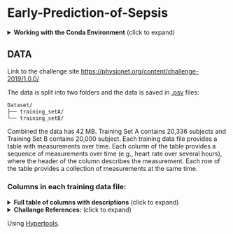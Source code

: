 # Early-Prediction-of-Sepsis

<details>
<summary><b>Working with the Conda Environment</b> (click to expand)</summary>
<br>

## Setting Up the Conda Environment

This project uses a conda environment to manage dependencies. To set up the environment on your local machine, follow these steps:

1. **Install Miniconda or Anaconda**:

   If you haven't already, install Miniconda or Anaconda on your machine. Visit [Miniconda](https://docs.conda.io/en/latest/miniconda.html) or [Anaconda](https://www.anaconda.com/products/individual) for installation instructions.

2. **Create the Environment**:

   Navigate to the project directory and run the following command to create a conda environment from the `environment.yml` file:

```bash
conda env create -f environment.yml
```

3. **Activate the Environment**:

    Once the environment is created, you can activate it using:

```bash
conda activate myenv
```

Replace `myenv` with the name of the environment specified in the `environment.yml` file.

## Working with the Conda Environment

### Installing Additional Packages

If you need to install additional packages, make sure to activate the environment and use:

```bash
conda install package-name
```

Or, if the package is only available via pip (still check installation guide for the specific package):

```bash
pip install package-name
```

There may be other ways to install a package for example using `conda-forge`  ( `conda install package -c conda-forge` ) so always look for instructions online.

### Updating the Environment

If you've added new packages or made other changes to the environment that you want to share with the team, you can update the `environment.yml` file by running:

```bash
conda env export --from-history > environment.yml
```

**Note:** The yml file contains `prefix` field which relates to the path of the environment **locally**, conda however, doesn't care and besides manually deleting the line there doens't seem to be a way to avoid creating that line when exporting.

**Note:** Use the `--from-history` flag to only include packages you've explicitly installed, avoiding platform-specific packages in the environment file.

### Sharing Changes

After updating the `environment.yml` file, commit and push the changes to the GitHub repository so the team members can update their environments by running:

```bash
conda env update --file environment.yml --prune
```

The `--prune` option removes any dependencies that are no longer needed from the environment.

### Adding conda environment to JupyterLab

To make your conda environment visible to JupyterLab you need to add your environment by creating a kernel spec:

```bash
python -m ipykernel install --user --name YourEnvironmentName --display-name "Display Name"
```

### Running JupyterLab

1. Intall JupyterLab:

```bash
pip3 install jupyter
```

2. Navigate to the notebooks directory:

```bash
cd notebooks
```

3. Run JupyterLab

```bash
jupyter lab
```

</details>

## DATA

Link to the challenge site https://physionet.org/content/challenge-2019/1.0.0/

The data is split into two folders and the data is saved in [.psv](https://docs.amperity.com/reference/format_psv.html) files:

```sh
Dataset/
├── training_setA/
└── training_setB/
```

Combined the data has 42 MB. Training Set A contains 20,336 subjects and Training Set B contains 20,000 subject. Each training data file provides a table with measurements over time. Each column of the table provides a sequence of measurements over time (e.g., heart rate over several hours), where the header of the column describes the measurement. Each row of the table provides a collection of measurements at the same time.

### Columns in each training data file:

<details>
<summary><b>Full table of columns with descriptions</b> (click to expand)</summary>
<br>

| Variable Name       | Description                                                               |
|---------------------|---------------------------------------------------------------------------|
**Vital Signs (columns 1-8)**
| HR                  | Heart rate (beats per minute)                                             |
| O2Sat               | Pulse oximetry (%)                                                        |
| Temp                | Temperature (Deg C)                                                       |
| SBP                 | Systolic BP (mm Hg)                                                       |
| MAP                 | Mean arterial pressure (mm Hg)                                            |
| DBP                 | Diastolic BP (mm Hg)                                                      |
| Resp                | Respiration rate (breaths per minute)                                     |
| EtCO2               | End tidal carbon dioxide (mm Hg)                                          |
**Laboratory Values (columns 9-34)**
| BaseExcess          | Measure of excess bicarbonate (mmol/L)                                    |
| HCO3                | Bicarbonate (mmol/L)                                                      |
| FiO2                | Fraction of inspired oxygen (%)                                           |
| pH                  | N/A                                                                       |
| PaCO2               | Partial pressure of carbon dioxide from arterial blood (mm Hg)            |
| SaO2                | Oxygen saturation from arterial blood (%)                                 |
| AST                 | Aspartate transaminase (IU/L)                                             |
| BUN                 | Blood urea nitrogen (mg/dL)                                               |
| Alkalinephos        | Alkaline phosphatase (IU/L)                                               |
| Calcium             | (mg/dL)                                                                   |
| Chloride            | (mmol/L)                                                                  |
| Creatinine          | (mg/dL)                                                                   |
| Bilirubin_direct    | Bilirubin direct (mg/dL)                                                  |
| Glucose             | Serum glucose (mg/dL)                                                     |
| Lactate             | Lactic acid (mg/dL)                                                       |
| Magnesium           | (mmol/dL)                                                                 |
| Phosphate           | (mg/dL)                                                                   |
| Potassium           | (mmol/L)                                                                  |
| Bilirubin_total     | Total bilirubin (mg/dL)                                                   |
| TroponinI           | Troponin I (ng/mL)                                                        |
| Hct                 | Hematocrit (%)                                                            |
| Hgb                 | Hemoglobin (g/dL)                                                         |
| PTT                 | Partial thromboplastin time (seconds)                                     |
| WBC                 | Leukocyte count (count*10^3/µL)                                           |
| Fibrinogen          | (mg/dL)                                                                   |
| Platelets           | (count*10^3/µL)                                                           |
**Demographics (columns 35-40)**
| Age                 | Years (100 for patients 90 or above)                                      |
| Gender              | Female (0) or Male (1)                                                    |
| Unit1               | Administrative identifier for ICU unit (MICU)                             |
| Unit2               | Administrative identifier for ICU unit (SICU)                             |
| HospAdmTime         | Hours between hospital admit and ICU admit                                |
| ICULOS              | ICU length-of-stay (hours since ICU admit)                                |
**Outcome (column 41)**
| SepsisLabel         | For sepsis patients, SepsisLabel is 1 if t≥tsepsis-6 and 0 if t<tsepsis-6. For non-sepsis patients, SepsisLabel is 0. |

</details>

<details>
<summary><b>Challange References:</b> (click to expand)</summary>
<br>

<details>
<summary><b>1. The Signature-Based Model for Early Detection of Sepsis From Electronic Health Records in the Intensive Care Unit</b></summary>
<br>

   [link](https://physionet.org/content/challenge-2019/1.0.0/papers/CinC2019-014.pdf)

   - **Team**: James Morrill, Andrey Kormilitzin, Alejo Nevado-Holgado, Sumanth Swaminathan, Sam Howison, Terry Lyons (University of Oxford, Iterex Therapeutics)
   - **Abstract**: Introduced a signature-based regression model for sepsis detection from ICU patient data, achieving the highest utility function score (0.360) and ranking 1st in the PhysioNet Challenge 2019. The model utilizes gradient boosting machines and signature features from patient time-series data to predict sepsis risk at every time interval post-admission.

      #### What the Team Did

      - Developed a new machine learning approach using signature transformation to extract features from time-series physiological data of ICU patients, enhancing prediction accuracy for sepsis onset.
      - Implemented a gradient boosting machine algorithm that leverages both current time-point data and extracted signature features to model sepsis effects longitudinally.
      - Conducted a detailed analysis of various feature sets, including hand-crafted features and signature transformations, to evaluate their predictive power and impact on model performance.
      - Employed stratified 5-fold cross-validation and light gbm for model training and validation, optimizing for a utility score that considers the trade-offs between true positives, false positives, and timely prediction.

      #### What They Found Useful

      - Signature features significantly improved model performance by providing a comprehensive summary of longitudinal physiological measurements, distinguishing between septic and non-septic cases effectively.
      - The inclusion of hand-crafted features, such as ShockIndex and BUN/CR ratios, alongside signature transformations, showcased a systematic improvement in predicting sepsis risk.
      - The model achieved an AUC ROC of 0.868, demonstrating its efficacy in screening for sepsis risk with the ability to predict sepsis cases correctly in 65.3% of instances, often well before the onset.

      #### Challenges and Limitations

      - Despite the model's high utility score and AUC ROC, achieving the desired balance between sensitivity and specificity for clinical application remains a challenge, particularly in predicting sepsis within the crucial 6-hour window prior to onset.
      - The study focuses on the utility function optimization, which might not fully encapsulate the clinical nuances of sepsis prediction and management within the ICU setting.

      #### Future Directions

      - Explore the potential of signature-based models in other clinical prediction tasks, leveraging the method's ability to process complex time-series data effectively.
      - Investigate the integration of more diverse data sources and feature engineering techniques to further enhance the predictive accuracy and timeliness of sepsis detection.
      - Evaluate the model's performance in a real-world clinical setting, focusing on its utility as a decision-support tool for healthcare professionals in the intensive care unit.

</details>

<details>
<summary><b>2. A Multi-Task Imputation and Classification Neural Architecture for Early Prediction of Sepsis from Multivariate Clinical Time Series</b></summary>
<br>

   [link](https://physionet.org/content/challenge-2019/1.0.0/papers/CinC2019-110.pdf)

   - **Team**: Yale Chang, Jonathan Rubin, Gregory Boverman, Shruti Vij, Asif Rahman, Annamalai Natarajan, Saman Parvaneh (Philips Research North America, Cambridge, USA)
   - **Abstract**: This work focuses on early sepsis prediction using multivariate clinical time series data. The authors employed a recurrent imputation model (RITS) for handling missing data, followed by a Temporal Convolutional Network (TCN) for prediction. A custom time-dependent weighting approach for error types in the loss function was applied. The model achieved a utility score of 0.328 in the PhysioNet Computing in Cardiology Challenge 2019, placing 9th, and an improved version later reached a utility score of 0.342 in a follow-up event, securing 2nd place.

      #### What the Team Did

      - Developed a multi-task neural architecture combining recurrent imputation for time series (RITS) with Temporal Convolutional Networks (TCN) for early detection of sepsis.
      - Introduced a novel set of features that model the missingness in clinical data, enhancing the prediction model's accuracy.
      - Employed a custom-designed loss function incorporating time-dependent weights to manage different error types, effectively balancing the trade-offs between early, on-time, and late predictions of sepsis.
      - Conducted experiments on a real-world dataset provided by the PhysioNet/Computing in Cardiology Challenge 2019, demonstrating the proposed model's effectiveness in sepsis prediction.

      #### What They Found Useful

      - The RITS approach for imputing missing values significantly outperformed traditional imputation methods, providing a strong foundation for accurate sepsis prediction.
      - The TCN model was chosen for its efficiency in handling long historical sequences and its ability to make predictions at any point during the ICU stay without future data leakage.
      - The custom loss function tailored for the sepsis prediction task played a crucial role in optimizing the model's performance, particularly in minimizing the penalties associated with too early or too late predictions.
      - The combination of RITS-imputed data with TCN, augmented by missingness indicator variables, proved to be highly effective, outperforming other sequence prediction models.

      #### Challenges and Limitations

      - Handling irregularly sampled and missing data points in multivariate clinical time series posed significant challenges, addressed through the RITS model.
      - Balancing predictions to avoid too early or too late detection of sepsis required careful tuning of the loss function, highlighting the complexity of modeling clinical decision-making processes.
      - The variance in test utility scores across different folds indicated the need for ensemble models to improve prediction reliability and reduce variance.

      #### Future Directions

      - Further exploration of ensemble models could potentially lead to higher test utility scores by incorporating a greater variety of prediction models and increasing the number of RITS-TCN models.
      - Investigating model interpretation techniques, especially for black-box models like RITS and TCN, would be valuable for integrating these models into clinical workflows more effectively.
      - Continuous refinement of the loss function to better align with clinical needs and enhance the practical applicability of sepsis prediction models in real-world settings.

</details>

<details>
<summary><b>3. Sepsis Prediction in Intensive Care Unit Using Ensemble of XGboost Models</b></summary>
<br>

   [link](https://physionet.org/content/challenge-2019/1.0.0/papers/CinC2019-238.pdf)

   - **Team**: Morteza Zabihi, Serkan Kiranyaz, Moncef Gabbouj (Tampere University, Finland, and Qatar University, Qatar)
   - **Abstract**: This study addresses the challenge of early sepsis prediction in ICU patients by leveraging an ensemble of XGboost models. A novel feature set including patterns of missing values is proposed, which significantly contributes to the predictive performance. The methodology achieved third place in the PhysioNet/Computing in Cardiology Challenge 2019, demonstrating its effectiveness with an overall utility score of 0.339.

      #### What the Team Did

      - Developed an ensemble learning approach using five XGboost models for early sepsis prediction, focusing on ICU patients' clinical data.
      - Extracted 407 features from clinical data, including vital signs, demographic variables, and laboratory values, with a particular emphasis on modeling missingness.
      - Employed a wrapper feature selection algorithm to identify the most clinically relevant features, considering both present and missing data.
      - Achieved robust performance across different hospital datasets, officially ranking as the third team in the PhysioNet Challenge with a utility score of 0.339.

      #### What They Found Useful

      - The introduction of discriminative features to model the patterns of missing values in clinical data, acknowledging that missingness may carry informative signals for sepsis prediction.
      - A comprehensive feature engineering strategy that extracted a wide range of features, including both sliding-window and non-sliding-window based features, to capture the dynamic nature of sepsis.
      - The ensemble approach, combining multiple XGboost models, enhanced the robustness and accuracy of sepsis prediction, outperforming traditional clinical criteria.
      - The study identified that variables related to hospital administration time, temperature, heart rate, and blood pressure were among the top predictors of sepsis, underscoring the clinical relevance of the selected features.

      #### Challenges and Limitations

      - The presence of significant class imbalance between sepsis and non-sepsis observations required careful data balancing techniques to train effective models.
      - Performance variability across different hospital datasets highlighted the challenge of generalizing the predictive model, with a noticeable drop in performance on one of the test sets.
      - The reliance on sophisticated machine learning models and extensive feature engineering may limit the interpretability of the predictive process, an essential aspect for clinical adoption.

      #### Future Directions

      - Further exploration of the role of missing data in clinical prediction models, specifically investigating the informative nature of missingness across various medical conditions.
      - Enhancement of the ensemble model by incorporating advanced machine learning techniques and exploring alternative ensemble strategies to improve prediction accuracy and generalizability.
      - Clinical validation and integration of the proposed predictive model into ICU workflows, aiming to assess its impact on clinical outcomes and sepsis management strategies.

</details>

<details>
<summary><b>4. TASP: A Time-Phased Model for Sepsis Prediction</b></summary>
<br>

   [lik](https://physionet.org/content/challenge-2019/1.0.0/papers/CinC2019-049.pdf)

   - **Team**: Xiang Li, Yanni Kang, Xiaoyu Jia, Junmei Wang, Guotong Xie (Ping An Technology, Beijing, China)
   - **Abstract**: The Time-phAsed model for Sepsis Prediction (TASP) is introduced, leveraging the time-dependent nature of sepsis incidence in ICU patients. TASP integrates multiple modeling frameworks corresponding to different ICU stay phases: early, middle, and late stages, employing gradient boosting trees and deep learning to accommodate varying feature sets and missing value imputations tailored to each phase. This model scored 0.415 in cross-validation on the training set and ranked 4th with a score of 0.337 on the full test set of the Physionet/Computing in Cardiology Challenge 2019.

      #### Innovations and Key Findings

      - **Time-Phased Approach**: TASP is designed around the observation that sepsis incidence varies with ICU length of stay, implementing specific models for early (1-9 hours), middle (10-49 hours), and late (50+ hours) stages.
      - **Adaptive Modeling**: Utilizes gradient boosting trees for initial risk assessment and a deep learning framework (RNN) to capture long-term relationships in late-stage sepsis risk, optimizing prediction across different stages of ICU stay.
      - **Feature Engineering and Missing Value Imputation**: Implements various strategies for feature selection and missing value imputation, addressing the challenges of sparse and irregular data inherent in ICU records.
      - **Cross-Validation Performance**: Achieved a 0.415 score through 10-fold cross-validation on the training dataset, with simplified versions of the model attaining scores of 0.420 and 0.419 on the official online test set.

      #### Challenges and Limitations

      - **Model Complexity and Interpretability**: The multi-model approach, while effective, increases complexity and may pose challenges for clinical interpretation and real-time application in diverse ICU settings.
      - **Data-Driven Insights and Generalizability**: Insights gained through data exploration, such as the non-linear relationship between ICU stay length and sepsis incidence, underpin model design but may affect generalizability to other patient populations or clinical conditions.

      #### Future Directions

      - **Refinement of Feature Sets and Objectives**: Further research will focus on optimizing feature sets for each sub-model and aligning the objective function more closely with clinical utility metrics, enhancing both prediction accuracy and clinical relevance.
      - **Enhanced Model Interpretability**: Efforts to improve the interpretability of complex models like TASP are crucial for clinical adoption, with potential exploration of methods to elucidate model predictions and decision-making processes.
      - **Extended Validation and Online Testing**: Additional validation across diverse clinical settings and patient populations will be critical for assessing TASP's generalizability and effectiveness in real-world ICU environments.

</details>

<details>
<summary><b>5. Utilizing Informative Missingness for Early Prediction of Sepsis</b></summary>
<br>

   [link](https://physionet.org/content/challenge-2019/1.0.0/papers/CinC2019-280.pdf)

   - **Team**: Janmajay Singh, Kentaro Oshiro, Raghava Krishnan, Masahiro Sato, Tomoko Ohkuma, Noriji Kato (Fuji Xerox Co, Ltd, Yokohama, Japan)
   - **Abstract**: This study presents a novel approach to predict sepsis early in ICU patients by leveraging patterns in the missingness of physiological variables. The research introduces an XGBoost model that incorporates informative missingness, resulting in a utility score of 0.337 and securing a 5th place ranking in the challenge.

      #### What the Team Did

      - Developed an XGBoost model for early sepsis prediction, emphasizing the role of informative missingness in physiological data.
      - Explored various model variations with adjustments in hyperparameters, window sizes, and imputation methods to enhance prediction accuracy.
      - Implemented a strategy to represent the missingness of features through masking vectors, aligning with patterns observed in sepsis versus non-sepsis patients.
      - Shifted the sepsis labels to earlier time steps and fine-tuned the classification probability threshold to maximize the utility score.

      #### What They Found Useful

      - Analyzing the missingness patterns (informative missingness) in the data provided critical insights, revealing that certain variables exhibited different observation rates between sepsis and non-sepsis patients.
      - The non-imputation approach, combined with the use of masking vectors for all temporal variables, significantly improved the model's performance.
      - Shifting the sepsis labels to encourage the model to predict sepsis earlier than the actual onset time proved to be an effective strategy for improving utility scores.
      - The best-performing model, which included informative missingness and label shifting, achieved a utility score of 0.337 on the full test set, indicating its potential for early sepsis prediction in clinical settings.

      #### Challenges and Limitations

      - Dealing with a significant class imbalance and the inherent challenges of predicting sepsis, which affects a relatively small percentage of ICU patients.
      - The need to balance between false positives and true positives, especially given the high stakes of early sepsis prediction in terms of patient outcomes.
      - The approach's reliance on the specific characteristics of the dataset, which may limit its generalizability to other clinical settings or patient populations.

      #### Future Directions

      - Further research into the implications of informative missingness across different medical conditions and datasets to validate the approach's efficacy beyond sepsis prediction.
      - Exploration of sequence learning models that can inherently handle temporal data and missing values to possibly improve prediction accuracy.
      - Real-world implementation and validation of the model in clinical settings to assess its practical utility and impact on patient care and outcomes.

</details>

<details>
<summary><b>6. Early Prediction of Sepsis Using Gradient Boosting Decision Trees with Optimal Sample Weighting</b></summary>
<br>

   [link](https://physionet.org/content/challenge-2019/1.0.0/papers/CinC2019-459.pdf)

   - **Team**: Ibrahim Hammoud, IV Ramakrishnan, Mark Henry (Stony Brook University)
   - **Abstract**: The team developed a model for early sepsis prediction using an ensemble of gradient boosting decision trees, trained with weighted binary cross-entropy loss. The model uses a fixed-size feature vector from the last 20 hours of patient data, with imputation mimicking real-time healthcare information. The model was tuned and evaluated through 5-fold cross-validation, achieving a 6th rank out of 78 in the PhysioNet/Computing in Cardiology Challenge 2019.

      #### What the Team Did

      - Proposed a method to train an ensemble of gradient boosting decision trees for early sepsis prediction, focusing on a weighted binary cross-entropy loss to handle the unique challenges of sepsis data.
      - Developed a fixed-size feature vector based on the last 20 hours of data for each patient, incorporating a real-time imputation scheme that simulates the information available to healthcare professionals.
      - Employed 5-fold cross-validation for hyper-parameter tuning and model evaluation, aiming for the maximum utility score on the training set to guide the selection of the evaluation set threshold.

      #### What They Found Useful

      - The use of weighted binary cross-entropy loss was pivotal in handling the imbalance and specificity of the sepsis prediction challenge, allowing for the efficient training of the model.
      - Real-time imputation and fixed-size feature vectors were effective in mimicking the decision-making environment of healthcare professionals, providing a more realistic basis for the model's predictions.
      - Early prediction of sepsis showed potential for significant impact, with the model achieving a notable rank in the challenge, demonstrating the viability of gradient boosting decision trees for this application.

      #### Challenges and Limitations

      - The fixed-size window of 20 hours for feature vectors, while computationally necessary, might have limited the model's ability to utilize more extended historical data potentially beneficial for prediction accuracy.
      - Despite achieving a high rank, the model encountered challenges with a high false positive rate and variance in score distribution among positive patients, indicating room for optimization in threshold setting and score calibration.
      - The heavy reliance on the challenge's utility function for model training and evaluation may have introduced biases or artifacts in prediction behavior, emphasizing the need for further exploration of alternative metrics and methods.

      #### Future Directions

      - Investigating sequence models like LSTMs for their potential to incorporate both short-term and long-term information from real-time signals, addressing the limitations of fixed-size feature vectors.
      - Exploring alternative metrics, scoring functions, and models to improve early prediction tasks, aiming to optimize real-time prediction settings more effectively.
      - Continued examination of the impacts of utility functions on model outputs and prediction timing to refine and enhance early sepsis prediction approaches.

</details>

   ### Unofficial 1st Place

<details>
<summary><b>Early Prediction of Sepsis Using Multi-Feature Fusion Based XGBoost Learning and Bayesian Optimization</b></summary>
<br>

   - **Team**: Meicheng Yang, Xingyao Wang, Hongxiang Gao, Yuwen Li, Xing Liu, Jianqing Li*, Chengyu Liu* (Southeast University, Nanjing, China, and Central South University, Changsha, China)
   - **Abstract**: This study develops an XGBoost-based algorithm for sepsis prediction utilizing multi-feature fusion and Bayesian optimization. The model processes 37 clinical variates after preprocessing, including missing value indicators, scoring quantified features, and time series features, for a total of 168 features. Evaluated on the PhysioNet/Computing in Cardiology Challenge 2019 data, the algorithm demonstrated superior performance, achieving a final Unormalized score (U-Score) of 0.364, the highest unofficial score across 24,819 ICU patients from three hospital systems.

      #### Innovations and Key Findings

      - **Multi-Feature Fusion Approach**: Integrates 168 features from clinical data, encompassing missing value indicators, scoring systems (e.g., SOFA, qSOFA, NEWS), and time series analysis, offering a comprehensive perspective for early sepsis prediction.
      - **Bayesian Optimization for Model Tuning**: Employs Bayesian optimization to fine-tune the hyperparameters of the XGBoost classifier, enhancing model performance and ensuring robustness.
      - **High Performance on PhysioNet Challenge Data**: The model showcased excellent predictive capability with a U-Score of 0.364 on a hidden test set, highlighting its potential for real-world clinical application.

      #### Challenges and Limitations

      - **Data Preprocessing and Feature Engineering Complexity**: The model requires extensive preprocessing and feature engineering, potentially limiting its applicability in low-resource settings or where rapid deployment is necessary.
      - **Class Imbalance**: Addressing the significant class imbalance between septic and non-septic patients poses a challenge, managed through down-sampling but necessitating careful consideration in clinical deployment.

      #### Future Directions

      - **Enhanced Feature Selection and Model Simplification**: Future work could focus on refining the feature set and exploring model simplification strategies to maintain high performance while reducing complexity.
      - **Further Validation Across Diverse Clinical Settings**: Extending validation studies to a broader range of ICU settings and patient populations will be crucial to confirm the model's generalizability and effectiveness.

</details>

   #### Notable Mention:

<details>
<summary><b>Time-Specific Metalearners for the Early Prediction of Sepsis</b></summary>
<br>

   [link](https://physionet.org/content/challenge-2019/1.0.0/papers/CinC2019-029.pdf)

   - **Team**: Marcus Vollmer, Christian F Luz, Philipp Sodmann, Bhanu Sinha, Sven-Olaf Kuhn (University Medicine Greifswald, University of Groningen, University Medical Center Groningen)
   - **Abstract**: Proposed a novel approach to predict sepsis 6 hours prior to onset using time-specific stacked ensembles and a non-specific XGBoost model, trained on ICU data from the 2019 PhysioNet Challenge. Despite the challenges of imprecise and incomplete data, the models demonstrated potential in sepsis prediction with a normalized utility score of 0.394 for the XGBoost model.

      #### What the Team Did

      - Developed time-specific metalearners and a general XGBoost model to predict sepsis in ICU patients 6 hours before onset, leveraging a dataset of 40,336 ICU stays.
      - Employed extensive data cleaning, feature engineering, and rolling window techniques to build robust features from clinical scores (e.g., SOFA, qSOFA, SIRS) and physiological data.
      - Evaluated model performance using task-specific utility functions and assessed variable importance to identify key predictors of sepsis.
      - Conducted a triple data split for training, validation, and testing, optimizing model parameters and threshold selection for binary classification (sepsis/no sepsis).

      #### What They Found Useful

      - Time-specific metalearners allowed for nuanced prediction by adapting to the dynamic clinical landscape and varying sepsis prevalence throughout ICU stays.
      - Feature engineering, particularly the generation of rolling window features and clinical scores, proved crucial in capturing the temporal dynamics of sepsis.
      - The non-specific XGBoost model achieved a notable utility score, demonstrating the effectiveness of machine learning techniques over traditional clinical scores for sepsis prediction.
      - Variables such as ventilation status, white blood cell count, and partial thromboplastin time emerged as significant predictors, highlighting their clinical relevance in early sepsis detection.

      #### Challenges and Limitations

      - Handling the imprecision and incompleteness of ICU data posed significant challenges, necessitating sophisticated data cleaning and imputation strategies.
      - Time-specific metalearners, while promising, exhibited limitations in threshold selection, affecting their overall performance compared to the non-specific model.
      - The study did not participate in the official PhysioNet Challenge, limiting external validation and comparison with other state-of-the-art models.

      #### Future Directions

      - Further research is needed to refine time-specific metalearning approaches, possibly by incorporating more granular temporal analysis and advanced feature engineering techniques.
      - Exploring the integration of additional data sources, such as genetic or immunological markers, could enhance model sensitivity and specificity for sepsis prediction.
      - Deployment and real-world validation of these models in ICU settings are essential steps toward assessing their clinical utility and impact on patient outcomes.

</details>

</details>

Using [Hypertools](https://hypertools.readthedocs.io/en/latest/auto_examples/plot_PPCA.html).